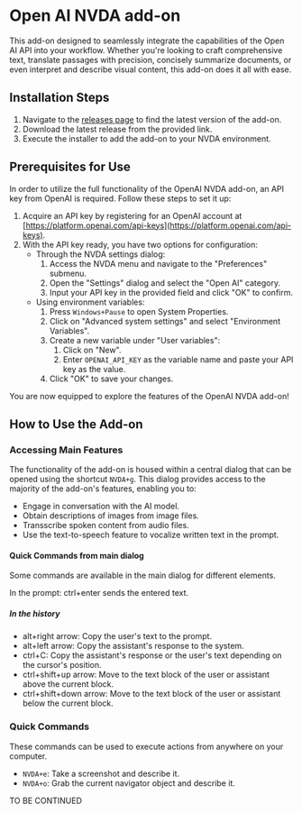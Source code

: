 # Open AI NVDA add-on

This add-on designed to seamlessly integrate the capabilities of the Open AI API into your workflow. Whether you're looking to craft comprehensive text, translate passages with precision, concisely summarize documents, or even interpret and describe visual content, this add-on does it all with ease.

## Installation Steps

1. Navigate to the [releases page](https://github.com/aaclause/nvda-OpenAI/releases) to find the latest version of the add-on.
2. Download the latest release from the provided link.
3. Execute the installer to add the add-on to your NVDA environment.

## Prerequisites for Use

In order to utilize the full functionality of the OpenAI NVDA add-on, an API key from OpenAI is required. Follow these steps to set it up:

1. Acquire an API key by registering for an OpenAI account at [https://platform.openai.com/api-keys](https://platform.openai.com/api-keys).
2. With the API key ready, you have two options for configuration:
   - Through the NVDA settings dialog:
     1. Access the NVDA menu and navigate to the "Preferences" submenu.
     2. Open the "Settings" dialog and select the "Open AI" category.
     3. Input your API key in the provided field and click "OK" to confirm.
   - Using environment variables:
     1. Press `Windows+Pause` to open System Properties.
     2. Click on "Advanced system settings" and select "Environment Variables".
     3. Create a new variable under "User variables":
         1. Click on "New".
         2. Enter `OPENAI_API_KEY` as the variable name and paste your API key as the value.
     4. Click "OK" to save your changes.

You are now equipped to explore the features of the OpenAI NVDA add-on!

## How to Use the Add-on

### Accessing Main Features

The functionality of the add-on is housed within a central dialog that can be opened using the shortcut `NVDA+g`. This dialog provides access to the majority of the add-on's features, enabling you to:

- Engage in conversation with the AI model.
- Obtain descriptions of images from image files.
- Transscribe spoken content from audio files.
- Use the text-to-speech feature to vocalize written text in the prompt.

#### Quick Commands from main dialog

Some commands are available in the main dialog for different elements.

In the prompt: ctrl+enter sends the entered text.

##### In the history

  * alt+right arrow: Copy the user's text to the prompt.
  * alt+left arrow: Copy the assistant's response to the system.
  * ctrl+C: Copy the assistant's response or the user's text depending on the cursor's position.
  * ctrl+shift+up arrow: Move to the text block of the user or assistant above the current block.
  * ctrl+shift+down arrow: Move to the text block of the user or assistant below the current block.

### Quick Commands

These commands can be used to execute actions from anywhere on your computer.

- `NVDA+e`: Take a screenshot and describe it.
- `NVDA+o`: Grab the current navigator object and describe it.

TO BE CONTINUED
